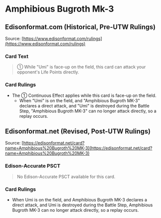 # Amphibious Bugroth Mk-3

## Edisonformat.com (Historical, Pre-UTW Rulings)

Source: [https://www.edisonformat.com/rulings](https://www.edisonformat.com/rulings)

### Card Text

> ① While "Umi" is face-up on the field, this card can attack your opponent's Life Points directly.

### Card Rulings

*   The ① Continuous Effect applies while this card is face-up on the field.
    *   When "Umi" is on the field, and "Amphibious Bugroth MK-3" declares a direct attack, and "Umi" is destroyed during the Battle Step, "Amphibious Bugroth MK-3" can no longer attack directly, so a replay occurs.

## Edisonformat.net (Revised, Post-UTW Rulings)

Source: [https://edisonformat.net/card?name=Amphibious%20Bugroth%20MK-3](https://edisonformat.net/card?name=Amphibious%20Bugroth%20MK-3)

### Edison-Accurate PSCT

> No Edison-Accurate PSCT available for this card.

### Card Rulings

*   When Umi is on the field, and Amphibious Bugroth MK-3 declares a direct attack, and Umi is destroyed during the Battle Step, Amphibious Bugroth MK-3 can no longer attack directly, so a replay occurs.
            